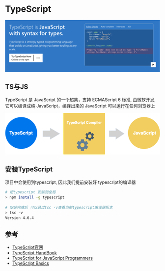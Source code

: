 # TypeScript

![](./images/typescript.png)

## TS与JS

TypeScript 是 JavaScript 的一个超集，支持 ECMAScript 6 标准, 由微软开发, 它可以编译成纯 JavaScript，编译出来的 JavaScript 可以运行在任何浏览器上

![](./images/ts-to-js.png)

## 安装TypeScript

项目中会使用到typescript, 因此我们提前安装好 typescript的编译器
```sh
# 把typescript 安装到全局
> npm install -g typescript

# 安装完成后 可以通过tsc -v查看当前typescript编译器版本
> tsc -v                                                                                                      1 ↵
Version 4.6.4
```

## 参考

+ [TypeScript官网](https://www.typescriptlang.org/)
+ [TypeScript HandBook](https://www.typescriptlang.org/docs/handbook/intro.html)
+ [TypeScript for JavaScript Programmers](https://www.typescriptlang.org/docs/handbook/typescript-in-5-minutes.html)
+ [TypeScript Basics](https://www.typescriptlang.org/docs/handbook/2/basic-types.html)